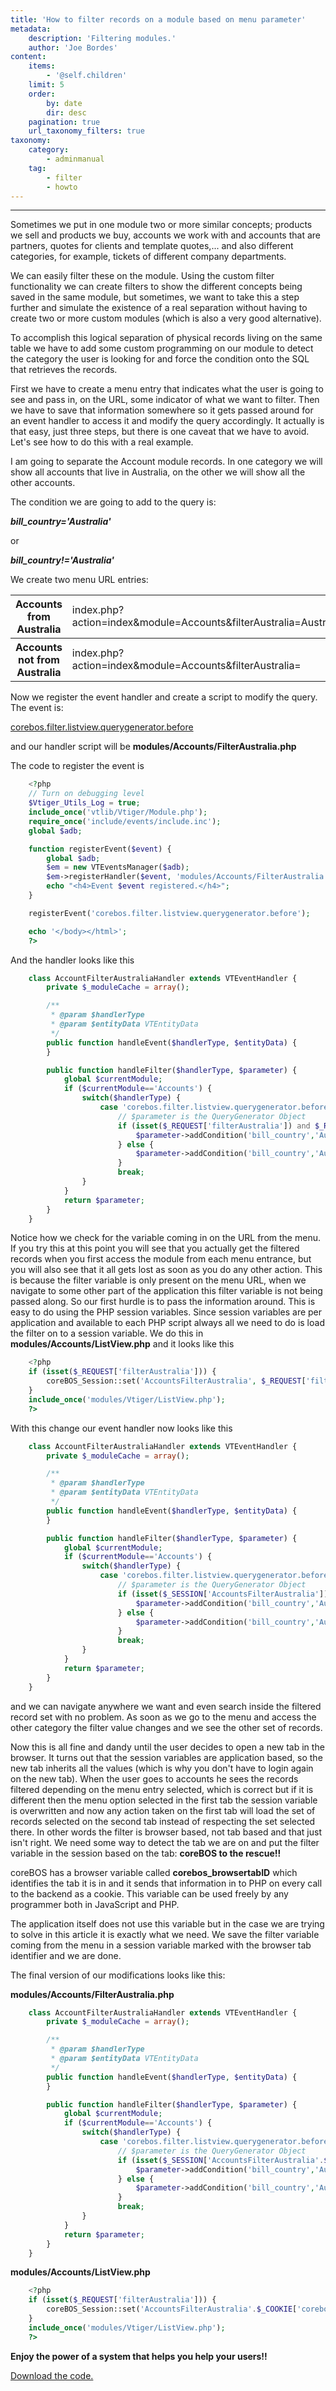 ```yaml
---
title: 'How to filter records on a module based on menu parameter'
metadata:
    description: 'Filtering modules.'
    author: 'Joe Bordes'
content:
    items:
        - '@self.children'
    limit: 5
    order:
        by: date
        dir: desc
    pagination: true
    url_taxonomy_filters: true
taxonomy:
    category:
        - adminmanual
    tag:
        - filter
        - howto
---
```

---

Sometimes we put in one module two or more similar concepts; products we
sell and products we buy, accounts we work with and accounts that are
partners, quotes for clients and template quotes,... and also different
categories, for example, tickets of different company departments.

We can easily filter these on the module. Using the custom filter
functionality we can create filters to show the different concepts being
saved in the same module, but sometimes, we want to take this a step
further and simulate the existence of a real separation without having
to create two or more custom modules (which is also a very good
alternative).

To accomplish this logical separation of physical records living on the
same table we have to add some custom programming on our module to
detect the category the user is looking for and force the condition onto
the SQL that retrieves the records.

First we have to create a menu entry that indicates what the user is
going to see and pass in, on the URL, some indicator of what we want to
filter. Then we have to save that information somewhere so it gets
passed around for an event handler to access it and modify the query
accordingly. It actually is that easy, just three steps, but there is
one caveat that we have to avoid. Let's see how to do this with a real
example.

I am going to separate the Account module records. In one category we
will show all accounts that live in Australia, on the other we will show
all the other accounts.

The condition we are going to add to the query is:

***bill_country='Australia'***

or

***bill_country!='Australia'***

We create two menu URL entries:

<table class="table table-striped">
<th>Accounts from Australia</th>
<td>index.php?action=index&amp;module=Accounts&amp;filterAustralia=Australia</td>
</tr>
<tbody>
<tr class="odd">
<th>Accounts not from Australia</th>
<td>index.php?action=index&amp;module=Accounts&amp;filterAustralia=</td>
</tr>
</tbody>
</table>

Now we register the event handler and create a script to modify the
query. The event is:

[corebos.filter.listview.querygenerator.before](http://localhost/coreBOSDocumentation/developer-guide/architecture-concepts/corebos_hooks#corebos-filter-listview-querygenerator-before)

and our handler script will be **modules/Accounts/FilterAustralia.php**

The code to register the event is
```php
    <?php
    // Turn on debugging level
    $Vtiger_Utils_Log = true;
    include_once('vtlib/Vtiger/Module.php');
    require_once('include/events/include.inc');
    global $adb;

    function registerEvent($event) {
        global $adb;
        $em = new VTEventsManager($adb);
        $em->registerHandler($event, 'modules/Accounts/FilterAustralia.php', 'AccountFilterAustraliaHandler');
        echo "<h4>Event $event registered.</h4>";
    }

    registerEvent('corebos.filter.listview.querygenerator.before');

    echo '</body></html>';
    ?>
```
And the handler looks like this
```php
    class AccountFilterAustraliaHandler extends VTEventHandler {
        private $_moduleCache = array();

        /**
         * @param $handlerType
         * @param $entityData VTEntityData
         */
        public function handleEvent($handlerType, $entityData) {
        }

        public function handleFilter($handlerType, $parameter) {
            global $currentModule;
            if ($currentModule=='Accounts') {
                switch($handlerType) {
                    case 'corebos.filter.listview.querygenerator.before':
                        // $parameter is the QueryGenerator Object
                        if (isset($_REQUEST['filterAustralia']) and $_REQUEST['filterAustralia']=='Australia') {
                            $parameter->addCondition('bill_country','Australia','e','and');
                        } else {
                            $parameter->addCondition('bill_country','Australia','n','and');
                        }
                        break;
                }
            }
            return $parameter;
        }
    }
```
Notice how we check for the variable coming in on the URL from the menu.
If you try this at this point you will see that you actually get the
filtered records when you first access the module from each menu
entrance, but you will also see that it all gets lost as soon as you do
any other action. This is because the filter variable is only present on
the menu URL, when we navigate to some other part of the application
this filter variable is not being passed along. So our first hurdle is
to pass the information around. This is easy to do using the PHP session
variables. Since session variables are per application and available to
each PHP script always all we need to do is load the filter on to a
session variable. We do this in **modules/Accounts/ListView.php** and it
looks like this
```php
    <?php
    if (isset($_REQUEST['filterAustralia'])) {
        coreBOS_Session::set('AccountsFilterAustralia', $_REQUEST['filterAustralia']);
    }
    include_once('modules/Vtiger/ListView.php');
    ?>
```
With this change our event handler now looks like this
```php
    class AccountFilterAustraliaHandler extends VTEventHandler {
        private $_moduleCache = array();

        /**
         * @param $handlerType
         * @param $entityData VTEntityData
         */
        public function handleEvent($handlerType, $entityData) {
        }

        public function handleFilter($handlerType, $parameter) {
            global $currentModule;
            if ($currentModule=='Accounts') {
                switch($handlerType) {
                    case 'corebos.filter.listview.querygenerator.before':
                        // $parameter is the QueryGenerator Object
                        if (isset($_SESSION['AccountsFilterAustralia']) and $_SESSION['AccountsFilterAustralia']=='Australia') {
                            $parameter->addCondition('bill_country','Australia','e','and');
                        } else {
                            $parameter->addCondition('bill_country','Australia','n','and');
                        }
                        break;
                }
            }
            return $parameter;
        }
    }
```
and we can navigate anywhere we want and even search inside the filtered
record set with no problem. As soon as we go to the menu and access the
other category the filter value changes and we see the other set of
records.

Now this is all fine and dandy until the user decides to open a new tab
in the browser. It turns out that the session variables are application
based, so the new tab inherits all the values (which is why you don't
have to login again on the new tab). When the user goes to accounts he
sees the records filtered depending on the menu entry selected, which is
correct but if it is different then the menu option selected in the
first tab the session variable is overwritten and now any action taken
on the first tab will load the set of records selected on the second tab
instead of respecting the set selected there. In other words the filter
is browser based, not tab based and that just isn't right. We need some
way to detect the tab we are on and put the filter variable in the
session based on the tab: **coreBOS to the rescue!!**

coreBOS has a browser variable called **corebos\_browsertabID** which
identifies the tab it is in and it sends that information in to PHP on
every call to the backend as a cookie. This variable can be used freely
by any programmer both in JavaScript and PHP.

The application itself does not use this variable but in the case we are
trying to solve in this article it is exactly what we need. We save the
filter variable coming from the menu in a session variable marked with
the browser tab identifier and we are done.

The final version of our modifications looks like this:

**modules/Accounts/FilterAustralia.php**
```php
    class AccountFilterAustraliaHandler extends VTEventHandler {
        private $_moduleCache = array();

        /**
         * @param $handlerType
         * @param $entityData VTEntityData
         */
        public function handleEvent($handlerType, $entityData) {
        }

        public function handleFilter($handlerType, $parameter) {
            global $currentModule;
            if ($currentModule=='Accounts') {
                switch($handlerType) {
                    case 'corebos.filter.listview.querygenerator.before':
                        // $parameter is the QueryGenerator Object
                        if (isset($_SESSION['AccountsFilterAustralia'.$_COOKIE['corebos_browsertabID']]) and $_SESSION['AccountsFilterAustralia'.$_COOKIE['corebos_browsertabID']]=='Australia') {
                            $parameter->addCondition('bill_country','Australia','e','and');
                        } else {
                            $parameter->addCondition('bill_country','Australia','n','and');
                        }
                        break;
                }
            }
            return $parameter;
        }
    }
```
**modules/Accounts/ListView.php**
```php
    <?php
    if (isset($_REQUEST['filterAustralia'])) {
        coreBOS_Session::set('AccountsFilterAustralia'.$_COOKIE['corebos_browsertabID'], $_REQUEST['filterAustralia']);
    }
    include_once('modules/Vtiger/ListView.php');
    ?>
```
**Enjoy the power of a system that helps you help your users!!**

[Download the code.](filteraustralia.zip)

